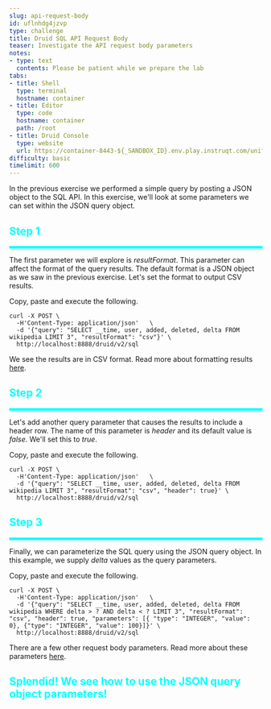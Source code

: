 ```yaml
---
slug: api-request-body
id: uflnhdg4jzvp
type: challenge
title: Druid SQL API Request Body
teaser: Investigate the API request body parameters
notes:
- type: text
  contents: Please be patient while we prepare the lab
tabs:
- title: Shell
  type: terminal
  hostname: container
- title: Editor
  type: code
  hostname: container
  path: /root
- title: Druid Console
  type: website
  url: https://container-8443-${_SANDBOX_ID}.env.play.instruqt.com/unified-console.html
difficulty: basic
timelimit: 600
---
```


In the previous exercise we performed a simple query by posting a JSON object to the SQL API.
In this exercise, we'll look at some parameters we can set within the JSON query object.

<h2 style="color:cyan">Step 1</h2><hr style="color:cyan;background-color:cyan;height:5px">

The first parameter we will explore is _resultFormat_.
This parameter can affect the format of the query results.
The default format is a JSON object as we saw in the previous exercise.
Let's set the format to output CSV results.


Copy, paste and execute the following.

```
curl -X POST \
  -H'Content-Type: application/json'   \
  -d '{"query": "SELECT __time, user, added, deleted, delta FROM wikipedia LIMIT 3", "resultFormat": "csv"}' \
  http://localhost:8888/druid/v2/sql
```

We see the results are in CSV format.
Read more about formatting results <a href="https://druid.apache.org/docs/latest/querying/sql-api.html#result-formats" target="_blank">here</a>.

<h2 style="color:cyan">Step 2</h2><hr style="color:cyan;background-color:cyan;height:5px">

Let's add another query parameter that causes the results to include a header row.
The name of this parameter is _header_ and its default value is _false_.
We'll set this to _true_.


Copy, paste and execute the following.

```
curl -X POST \
  -H'Content-Type: application/json'   \
  -d '{"query": "SELECT __time, user, added, deleted, delta FROM wikipedia LIMIT 3", "resultFormat": "csv", "header": true}' \
  http://localhost:8888/druid/v2/sql
```

<h2 style="color:cyan">Step 3</h2><hr style="color:cyan;background-color:cyan;height:5px">

Finally, we can parameterize the SQL query using the JSON query object.
In this example, we supply _delta_ values as the query parameters.

Copy, paste and execute the following.

```
curl -X POST \
  -H'Content-Type: application/json'   \
  -d '{"query": "SELECT __time, user, added, deleted, delta FROM wikipedia WHERE delta > ? AND delta < ? LIMIT 3", "resultFormat": "csv", "header": true, "parameters": [{ "type": "INTEGER", "value": 0}, {"type": "INTEGER", "value": 100}]}' \
  http://localhost:8888/druid/v2/sql
```

There are a few other request body parameters.
Read more about these parameters <a href="https://druid.apache.org/docs/latest/querying/sql-api.html#request-body" target="_blank">here</a>.


<h2 style="color:cyan">Splendid! We see how to use the JSON query object parameters!</h2>


<style type="text/css" rel="stylesheet">
.lightbox { display: none; position: fixed; justify-content: center; align-items: center; z-index: 999; top: 0; left: 0; right: 0; bottom: 0; padding: 1rem; background: rgba(0, 0, 0, 0.8); }
.lightbox:target { display: flex; }
.lightbox img { max-height: 100% }
.thumbnail:hover {
    position:fixed;
    top:-25px;
    left:-35px;
    width:500px;
    height:auto;
    display:block;
    z-index:999;
}
</style>
